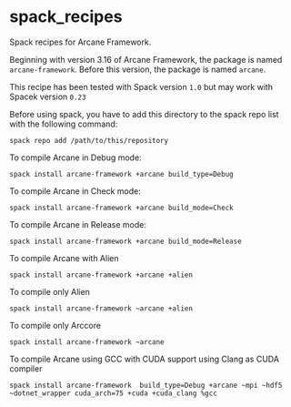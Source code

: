 # spack_recipes

Spack recipes for Arcane Framework.

Beginning with version 3.16 of Arcane Framework, the package is named
`arcane-framework`. Before this version, the package is named `arcane`.

This recipe has been tested with Spack version `1.0` but may work with Spacek version `0.23`

Before using spack, you have to add this directory to the spack repo list with the following command:

```{.sh}
spack repo add /path/to/this/repository
```

To compile Arcane in Debug mode:

```{.sh}
spack install arcane-framework +arcane build_type=Debug
```

To compile Arcane in Check mode:

```{.sh}
spack install arcane-framework +arcane build_mode=Check
```

To compile Arcane in Release mode:

```{.sh}
spack install arcane-framework +arcane build_mode=Release
```

To compile Arcane with Alien

```{.sh}
spack install arcane-framework +arcane +alien
```

To compile only Alien

```{.sh}
spack install arcane-framework ~arcane +alien
```

To compile only Arccore

```{.sh}
spack install arcane-framework ~arcane
```

To compile Arcane using GCC with CUDA support using Clang as CUDA compiler

```{.sh}
spack install arcane-framework  build_type=Debug +arcane ~mpi ~hdf5 ~dotnet_wrapper cuda_arch=75 +cuda +cuda_clang %gcc
```
